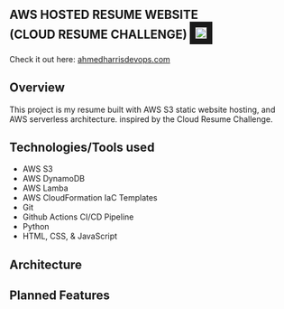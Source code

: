 ## **AWS HOSTED RESUME WEBSITE <br> (CLOUD RESUME CHALLENGE)** <img src="frontend/images/cloud1.ico" width="20" height="20" border="10"/>


Check it out here: [ahmedharrisdevops.com](https://ahmedharrisdevops.com ) 


## **Overview**
This project is my resume built with AWS S3 static website hosting, and AWS serverless architecture. inspired by the Cloud Resume Challenge. 



## **Technologies/Tools used**
* AWS S3
* AWS DynamoDB
* AWS Lamba
* AWS CloudFormation IaC Templates 
* Git
* Github Actions CI/CD Pipeline
* Python
* HTML, CSS, & JavaScript





## **Architecture**



## **Planned Features**
